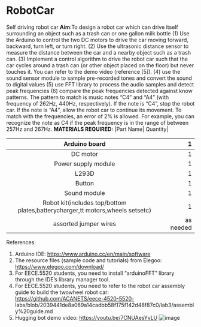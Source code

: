 # RobotCar
Self driving robot car
**Aim**:To design a robot car which can drive itself surrounding an object such as a trash can or one gallon milk bottle 
(1) Use the Arduino to control the two DC motors to drive the car moving forward, backward,
turn left, or turn right.
(2) Use the ultrasonic distance sensor to measure the distance between the car and a
nearby object such as a trash can.
(3) Implement a control algorithm to drive the robot car such that the car cycles around a
trash can (or other object placed on the floor) but never touches it. You can refer to the
demo video (reference [5]).
(4) use the sound sensor module to sample pre-recorded tones and convert the sound to
digital values
(5) use FFT library to process the audio samples and detect peak frequencies
(6) compare the peak frequencies detected against know patterns. The pattern to match is
music notes “C4” and “A4” (with frequency of 262Hz, 440Hz, respectively). If the note is
“C4”, stop the robot car. If the note is “A4”, allow the robot car to continue its movement.
To match with the frequencies, an error of 2% is allowed. For example, you can
recognize the note as C4 if the peak frequency is in the range of between 257Hz and
267Hz.
**MATERIALS REQUIRED:**
|Part Name| Quantity|

|Arduino board| 1|
|:------------:|--------:|
|DC motor| 1|
|Power supply module|1|
|L293D |1|
|Button| 1|
|Sound module| 1|
|Robot kit(includes top/bottom plates,batterycharger,tt motors,wheels setsetc) |1|
|assorted jumper wires| as needed| 



References:
1. Arduino IDE: https://www.arduino.cc/en/main/software
2. The resource files (sample code and tutorials) from Elegoo:
https://www.elegoo.com/download/
3. For EECE.5520 students, you need to install “arduinoFFT” library through the IDE’s library
manager tool.
4. For EECE.5520 students, you need to refer to the robot car assembly guide to build the twowheel
robot car: https://github.com/ACANETS/eece-4520-5520-
labs/blob/2039441de8a069a14cadbb58f175f142d48f87c0/lab3/assembly%20guide.md
5. Hugging bot demo video: https://youtu.be/7CNUAesYvLU
![image](https://github.com/Prathiba01852498/RobotCar/assets/157857568/cff0b341-70ac-467e-ba7d-ed0fc2f4e77a)


